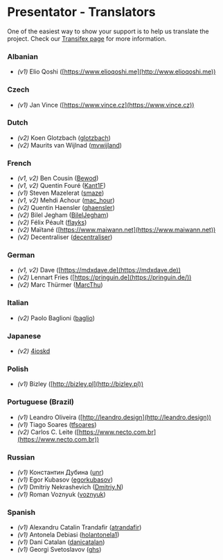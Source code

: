 Presentator - Translators
======================================================================

One of the easiest way to show your support is to help us translate the project.
Check our [Transifex page](https://www.transifex.com/presentatorio/web-platflorm) for more information.


### Albanian

- *(v1)* Elio Qoshi ([https://www.elioqoshi.me](http://www.elioqoshi.me))


### Czech

- *(v1)* Jan Vince ([https://www.vince.cz](https://www.vince.cz))


### Dutch

- *(v2)* Koen Glotzbach ([glotzbach](https://www.transifex.com/user/profile/glotzbach/))
- *(v2)* Maurits van Wijlnad ([mvwijland](https://www.transifex.com/user/profile/mvwijland/))


### French

- *(v1, v2)* Ben Cousin ([Bewod](https://www.transifex.com/user/profile/Bewod/))
- *(v1, v2)* Quentin Fouré ([Kant1F](https://www.transifex.com/user/profile/Kant1F/))
- *(v1)* Steven Mazelerat ([smaze](https://www.transifex.com/user/profile/smaze/))
- *(v1, v2)* Mehdi Achour ([mac_hour](https://www.transifex.com/user/profile/mac_hour/))
- *(v2)* Quentin Haensler ([qhaensler](https://www.transifex.com/user/profile/qhaensler/))
- *(v2)* Bilel Jegham ([BilelJegham](https://www.transifex.com/user/profile/BilelJegham/))
- *(v2)* Félix Péault ([flayks](https://www.transifex.com/user/profile/flayks/))
- *(v2)* Maïtané ([https://www.maiwann.net](https://www.maiwann.net))
- *(v2)* Decentraliser ([decentraliser](https://github.com/decentraliser))


### German

- *(v1, v2)* Dave ([https://mdxdave.de](https://mdxdave.de))
- *(v2)* Lennart Fries ([https://pringuin.de](https://pringuin.de/))
- *(v2)* Marc Thürmer ([MarcThu](https://www.transifex.com/user/profile/MarcThu/))


### Italian

- *(v2)* Paolo Baglioni ([baglio](https://www.transifex.com/user/profile/baglio/))


### Japanese

- *(v2)* [4ioskd](https://www.transifex.com/user/profile/4ioskd/)


### Polish

- *(v1)* Bizley ([http://bizley.pl](http://bizley.pl))


### Portuguese (Brazil)

- *(v1)* Leandro Oliveira ([http://leandro.design](http://leandro.design))
- *(v1)* Tiago Soares ([tfsoares](https://www.transifex.com/user/profile/tfsoares/))
- *(v2)* Carlos C. Leite ([https://www.necto.com.br](https://www.necto.com.br))


### Russian

- *(v1)* Константин Дубина ([unr](https://www.transifex.com/user/profile/unr/))
- *(v1)* Egor Kubasov ([egorkubasov](https://www.transifex.com/user/profile/egorkubasov/))
- *(v1)* Dmitriy Nekrashevich ([Dmitriy.N](https://www.transifex.com/user/profile/Dmitriy.N/))
- *(v1)* Roman Voznyuk ([voznyuk](https://www.transifex.com/user/profile/voznyuk/))


### Spanish

- *(v1)* Alexandru Catalin Trandafir ([atrandafir](https://www.transifex.com/user/profile/atrandafir/))
- *(v1)* Antonela Debiasi ([holantonela1](https://www.transifex.com/user/profile/holantonela1/))
- *(v1)* Dani Catalan ([danicatalan](https://www.transifex.com/user/profile/danicatalan/))
- *(v1)* Georgi Svetoslavov ([ghs](https://www.transifex.com/user/profile/ghs/))
